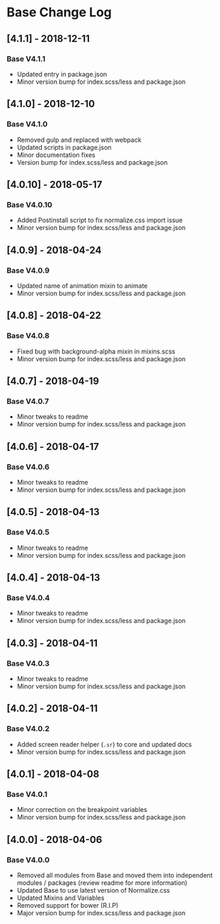 # Base Change Log

## [4.1.1] - 2018-12-11
### Base V4.1.1
- Updated entry in package.json
- Minor version bump for index.scss/less and package.json

## [4.1.0] - 2018-12-10
### Base V4.1.0
- Removed gulp and replaced with webpack
- Updated scripts in package.json
- Minor documentation fixes
- Version bump for index.scss/less and package.json

## [4.0.10] - 2018-05-17
### Base V4.0.10
- Added Postinstall script to fix normalize.css import issue
- Minor version bump for index.scss/less and package.json

## [4.0.9] - 2018-04-24
### Base V4.0.9
- Updated name of animation mixin to animate
- Minor version bump for index.scss/less and package.json

## [4.0.8] - 2018-04-22
### Base V4.0.8
- Fixed bug with background-alpha mixin in mixins.scss
- Minor version bump for index.scss/less and package.json

## [4.0.7] - 2018-04-19
### Base V4.0.7
- Minor tweaks to readme
- Minor version bump for index.scss/less and package.json

## [4.0.6] - 2018-04-17
### Base V4.0.6
- Minor tweaks to readme
- Minor version bump for index.scss/less and package.json

## [4.0.5] - 2018-04-13
### Base V4.0.5
- Minor tweaks to readme
- Minor version bump for index.scss/less and package.json

## [4.0.4] - 2018-04-13
### Base V4.0.4
- Minor tweaks to readme
- Minor version bump for index.scss/less and package.json

## [4.0.3] - 2018-04-11
### Base V4.0.3
- Minor tweaks to readme
- Minor version bump for index.scss/less and package.json

## [4.0.2] - 2018-04-11
### Base V4.0.2
- Added screen reader helper (`.sr`) to core and updated docs
- Minor version bump for index.scss/less and package.json

## [4.0.1] - 2018-04-08
### Base V4.0.1
- Minor correction on the breakpoint variables
- Minor version bump for index.scss/less and package.json

## [4.0.0] - 2018-04-06
### Base V4.0.0
- Removed all modules from Base and moved them into independent modules / packages (review readme for more information)
- Updated Base to use latest version of Normalize.css
- Updated Mixins and Variables
- Removed support for bower (R.I.P)
- Major version bump for index.scss/less and package.json